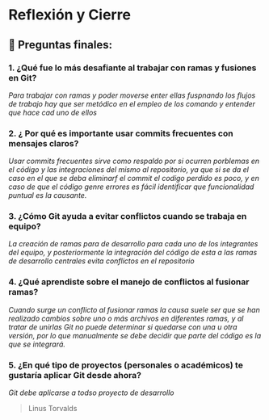 # Reflexión y Cierre
 
 ## 📌 Preguntas finales: 

### 1.  ¿Qué fue lo más desafiante al trabajar con ramas y fusiones en Git?
*Para trabajar con ramas  y poder moverse enter ellas fuspnando los flujos de trabajo hay que ser metódico en el empleo de los comando y entender que hace cad uno de ellos*
### 2. ¿ Por qué es importante usar commits frecuentes con mensajes claros? 
*Usar commits frecuentes sirve como respaldo por si ocurren porblemas en el código y las integraciones del mismo al repositorio, ya que si se da el caso en el que se deba eliminarf el commit el codigo perdido es poco, y en caso de que el código genre errores es fácil identificar que funcionalidad puntual es la causante.*
### 3. ¿Cómo Git ayuda a evitar conflictos cuando se trabaja en equipo?
*La creación de ramas para de desarrollo para cada uno de los integrantes del equipo, y posteriormente la integración del código de esta a las ramas de desarrollo centrales evita conflictos en el repositorio*

### 4. ¿Qué aprendiste sobre el manejo de conflictos al fusionar ramas?
*Cuando surge un conflicto al fusionar ramas la causa suele ser que se han realizado cambios sobre uno o más archivos en diferentes ramas, y al tratar de unirlas Git no puede determinar si quedarse con una u otra versión, por lo que manualmente se debe decidir que parte del código es la que se integrará.*
### 5. ¿En qué tipo de proyectos (personales o académicos) te gustaría aplicar Git desde ahora? 
*Git debe aplicarse a todso proyecto de desarrollo*
>Linus Torvalds